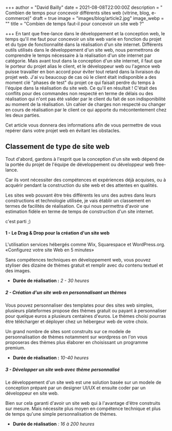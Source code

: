 +++
author = "David Bailly"
date = 2021-08-08T22:00:00Z
description = " Combien de temps pour concevoir différents sites web (vitrine, blog, e-commerce)"
draft = true
image = "images/blog/article2.jpg"
image_webp = ""
title = "Combien de temps faut-il pour concevoir un site web ?"

+++
En tant que free-lance dans le développement et la conception web, le temps qu'il me faut pour concevoir un site web varie en fonction du projet et du type de fonctionnalité dans la réalisation d'un site internet. Différents outils utilisés dans le développement d'un site web, nous permettrons de comprendre le temps nécessaire à la réalisation d'un site internet par catégorie. Mais avant tout dans la conception d'un site internet, il faut que le porteur du projet alias le client, et le développeur web ou l'agence web puisse travailler en bon accord pour éviter tout retard dans la livraison du projet web. J'ai vu beaucoup de cas où le client était indisponible a des moment clé "phases de test" du projet ce qui faisait perdre du temps à l'équipe dans la réalisation du site web. Ce qu'il en résultait ! C'était des conflits pour des commandes non respecté en terme de délais ou des réalisation qui n'ont pas été valider par le client du fait de son indisponibilité au moment de la réalisation. Un cahier de charges non respecté ou changer en cours de réalisation par le client ce qui apporte du mécontentement chez les deux parties.  
  
Cet article vous donnera des informations afin de vous permettre de vous repérer dans votre projet web en évitant les obstacles.

## Classement de type de site web 

  
Tout d'abord, gardons à l'esprit que la conception d'un site web dépend de la portée du projet de l'équipe de développement ou développeur web free-lance.   
  
Car ils vont nécessiter des compétences et expériences déjà acquises, ou à acquérir pendant la construction du site web et des attentes en qualités.  
  
Les sites web pouvant être très différents les uns des autres dans leurs constructions et technologie utilisée, je vais établir un classement en termes de facilités de réalisation. Ce qui nous permettra d'avoir une estimation fidèle en terme de temps de construction d'un site internet.

c'est parti ;) 

#### 1 - Le Drag & Drop pour la création d'un site web 

L'utilisation services hébergés comme Wix, Squarespace et WordPress.org. «Configurez votre site Web en 5 minutes»

Sans compétences techniques en développement web, vous pouvez styliser des dizaine de thèmes gratuit et remplir avec du contenu textuel et des images.

* **Durée de réalisation :** _2 - 30 heures_

##### 2 - Création d'un site web en personnalisant un thèmes

Vous pouvez personnaliser des templates pour des sites web simples, plusieurs plateformes propose des thèmes gratuit ou payant à personnaliser pour quelque euros a plusieurs centaines d'euros. Le thèmes choisi pourras être télécharger et déployer chez un hébergeur web de votre choix.

Un grand nombre de sites sont construits sur ce modele de personnalisation de thèmes notamment sur wordpress on l'on vous proposeras des thèmes plus élaborer en choisissant un programme premium. 

* **Durée de réalisation :** _10-40 heures_

##### 3 - Développer un site web avec thème personnalisé 

Le développement d'un site web est une solution basée sur un modele de conception préparé par un designer UI/UX et ensuite coder par un développeur en site web.

Bien sur cela garanti d'avoir un site web qui à l'avantage d'être construits sur mesure. Mais nécessite plus moyen en compétence technique et plus de temps qu'une simple personnalisation de thèmes.

* **Durée de réalisation** _: 16 à 200 heures_